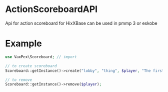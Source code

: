 # ActionScoreboardAPI
Api for action scoreboard for HixXBase can be used in pmmp 3 or eskobe

# Example
```php
use VaxPex\Scoreboard; // import

// to create scoreboard
Scoreboard::getInstance()->create("lobby", "thing", $player, "The first Line\nThe second Line"){ 

// to remove
Scoreboard::getInstance()->remove($player);
```
